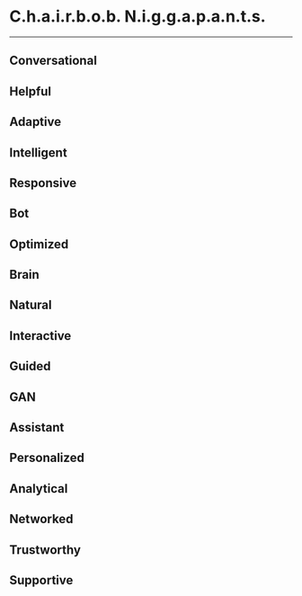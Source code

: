 # C.h.a.i.r.b.o.b. N.i.g.g.a.p.a.n.t.s.
---------------------------------------
## Conversational
## Helpful
## Adaptive
## Intelligent
## Responsive
## Bot
## Optimized
## Brain

## Natural
## Interactive
## Guided
## GAN
## Assistant
## Personalized
## Analytical
## Networked
## Trustworthy
## Supportive
